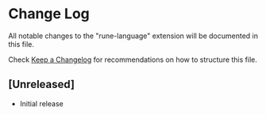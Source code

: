 # Change Log

All notable changes to the "rune-language" extension will be documented in this file.

Check [Keep a Changelog](http://keepachangelog.com/) for recommendations on how to structure this file.

## [Unreleased]

- Initial release